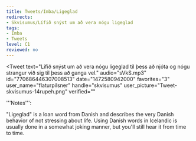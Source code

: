 ```yaml
---
title: Tweets/Imba/Ligeglad
redirects:
- Skvisumus/Lífið snýst um að vera nógu ligeglad
tags:
- Imba
- Tweets
level: C1
reviewed: no
---
```


<Tweet
text="Lífið snýst um að vera nógu ligeglad til þess að njóta og nógu strangur við sig til þess að ganga vel."
audio="sVkS.mp3"
id="770686446307008513"
date="1472580942000"
favorites="3"
user_name="flaturpilsner"
handle="skvisumus"
user_picture="Tweet-skvisumus-14rupeh.png"
verified=""
></Tweet>

<div class=notes>
'''Notes''':

"Ligeglad" is a loan word from Danish and describes the very Danish behavior of not stressing about life. Using Danish words in Icelandic is usually done in a somewhat joking manner, but you'll still hear it from time to time.

